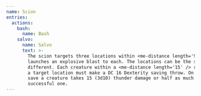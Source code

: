 ```yaml
---
name: Scion
entries:
  actions:
    bash:
      name: Bash
    salvo:
      name: Salvo
      text: >-
        The scion targets three locations within <me-distance length='90' /> and
        launches an explosive blast to each. The locations can be the same or
        different. Each creature within a <me-distance length='15' /> radius of
        a target location must make a DC 16 Dexterity saving throw. On a failed
        save a creature takes 15 (3d10) thunder damage or half as much on a
        successful one.
---
```

